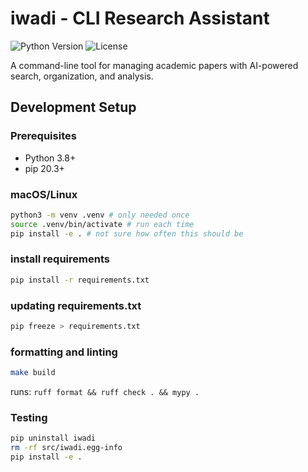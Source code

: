 # iwadi - CLI Research Assistant

![Python Version](https://img.shields.io/badge/python-3.8%2B-blue)
![License](https://img.shields.io/badge/license-MIT-green)

A command-line tool for managing academic papers with AI-powered search, organization, and analysis.


## Development Setup

### Prerequisites
- Python 3.8+
- pip 20.3+


### macOS/Linux
```bash
python3 -m venv .venv # only needed once
source .venv/bin/activate # run each time
pip install -e . # not sure how often this should be

```

### install requirements
```bash
pip install -r requirements.txt
```

### updating requirements.txt
```bash
pip freeze > requirements.txt
```

### formatting and linting
```bash
make build
```
runs: `ruff format && ruff check . && mypy .`

### Testing
```bash
pip uninstall iwadi
rm -rf src/iwadi.egg-info
pip install -e .
```